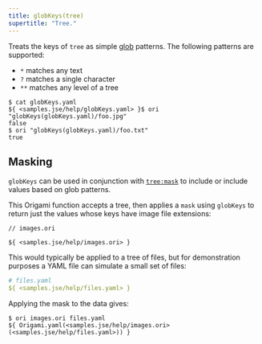 ```yaml
---
title: globKeys(tree)
supertitle: "Tree."
---
```


Treats the keys of `tree` as simple [glob](<https://en.m.wikipedia.org/wiki/Glob_(programming)>) patterns. The following patterns are supported:

- `*` matches any text
- `?` matches a single character
- `**` matches any level of a tree

```console
$ cat globKeys.yaml
${ <samples.jse/help/globKeys.yaml> }$ ori "globKeys(globKeys.yaml)/foo.jpg"
false
$ ori "globKeys(globKeys.yaml)/foo.txt"
true
```

## Masking

`globKeys` can be used in conjunction with [`tree:mask`](mask.html#mask-with-globs-and-regular-expressions) to include or include values based on glob patterns.

This Origami function accepts a tree, then applies a `mask` using `globKeys` to return just the values whose keys have image file extensions:

```ori
// images.ori

${ <samples.jse/help/images.ori> }
```

This would typically be applied to a tree of files, but for demonstration purposes a YAML file can simulate a small set of files:

```yaml
# files.yaml
${ <samples.jse/help/files.yaml> }
```

Applying the mask to the data gives:

```console
$ ori images.ori files.yaml
${ Origami.yaml(<samples.jse/help/images.ori>(<samples.jse/help/files.yaml>)) }
```
